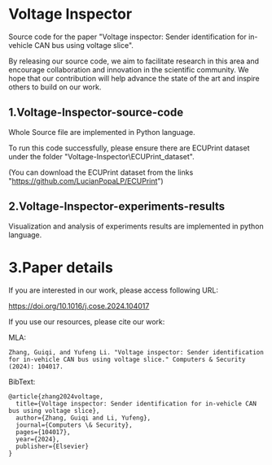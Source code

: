 # Voltage Inspector
Source code for the paper "Voltage inspector: Sender identification for in-vehicle CAN bus using voltage slice".

By releasing our source code, we aim to facilitate research in this area and encourage collaboration and innovation in the scientific community. We hope that our contribution will help advance the state of the art and inspire others to build on our work.


## 1.Voltage-Inspector-source-code
Whole Source file are implemented in Python language.

To run this code successfully, please ensure there are ECUPrint dataset under the folder "Voltage-Inspector\ECUPrint_dataset\". 

(You can download the ECUPrint dataset from the links "https://github.com/LucianPopaLP/ECUPrint")

## 2.Voltage-Inspector-experiments-results
Visualization and analysis of experiments results are implemented in python language.

# 3.Paper details
If you are interested in our work, please access following URL:

https://doi.org/10.1016/j.cose.2024.104017


If you use our resources, please cite our work:

MLA:
```
Zhang, Guiqi, and Yufeng Li. "Voltage inspector: Sender identification for in-vehicle CAN bus using voltage slice." Computers & Security (2024): 104017.
```


BibText:
```
@article{zhang2024voltage,
  title={Voltage inspector: Sender identification for in-vehicle CAN bus using voltage slice},
  author={Zhang, Guiqi and Li, Yufeng},
  journal={Computers \& Security},
  pages={104017},
  year={2024},
  publisher={Elsevier}
}
```

